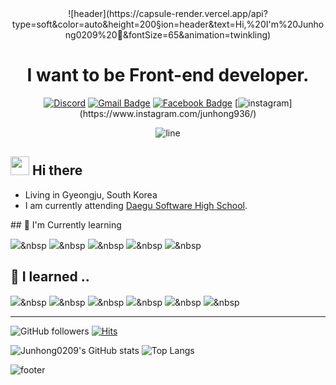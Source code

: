 <div align=center>
  ![header](https://capsule-render.vercel.app/api?type=soft&color=auto&height=200&section=header&text=Hi,%20I'm%20Junhong0209%20👋&fontSize=65&animation=twinkling)
  <h1>
    I want to be Front-end developer.
  </h1>

[![Discord](https://img.shields.io/badge/빨강고양이%235278-Discord?logo=discord&style=flat-square&color=7289DA&logoColor=white)](https://discordapp.com/users//)
[![Gmail Badge](https://img.shields.io/badge/Gmail-d14836?style=flat-square&logo=Gmail&logoColor=white&link=mailto:junh040209@gmail.com)](mailto:junh040209@gmail.com)
[![Facebook Badge](https://img.shields.io/badge/Facebook-1877f2?style=flat-square&logo=facebook&logoColor=white&link=https://www.facebook.com/Junhong04/)](https://www.facebook.com/Junhong04/)
[![instagram ](https://img.shields.io/badge/Instagram-e95950?style=flat-square&logo=instagram&logoColor=white&link=https://www.instagram.com/junhong936?)](https://www.instagram.com/junhong936/)
  
![line](https://capsule-render.vercel.app/api?type=soft&color=timeGradient&height=10)
</div>

## <img src="https://raw.githubusercontent.com/MartinHeinz/MartinHeinz/master/wave.gif" width="30px"> Hi there
- Living in Gyeongju, South Korea
- I am currently attending [Daegu Software High School](https://ko.wikipedia.org/wiki/%EB%8C%80%EA%B5%AC%EC%86%8C%ED%94%84%ED%8A%B8%EC%9B%A8%EC%96%B4%EA%B3%A0%EB%93%B1%ED%95%99%EA%B5%90).

<div style="center">
## 🌱 I'm Currently learning
</div>

<img src="https://img.shields.io/badge/React-61DAFB?style=flat-square&logo=React&logoColor=white"/></a>&nbsp
<img src="https://img.shields.io/badge/JavaScript-F7DF1E?style=flat-square&logo=javascript&logoColor=white"/></a>&nbsp
<img src="https://img.shields.io/badge/Express-000000?style=flat-square&logo=Express&logoColor=white"/></a>&nbsp
<img src="https://img.shields.io/badge/Django-092E20?style=flat-square&logo=Django&logoColor=white"/></a>&nbsp
<img src="https://img.shields.io/badge/Java-007396?style=flat-square&logo=Java&logoColor=white"/></a>&nbsp

## 🔭 I learned ..

<img src="https://img.shields.io/badge/Python-3766AB?style=flat-square&logo=Python&logoColor=white"/></a>&nbsp
<img src="https://img.shields.io/badge/HTML-E34F26?style=flat-square&logo=HTML5&logoColor=white"/></a>&nbsp
<img src="https://img.shields.io/badge/CSS-1572B6?style=flat-square&logo=CSS3&logoColor=white"/></a>&nbsp
<img src="https://img.shields.io/badge/C-A8B9CC?style=flat-square&logo=C&logoColor=white"/></a>&nbsp
<img src="https://img.shields.io/badge/Flask-000000?style=flat-square&logo=Flask&logoColor=white"/></a>&nbsp
<img src="https://img.shields.io/badge/MySQL-4479A1?style=flat-square&logo=MySQL&logoColor=white"/></a>&nbsp

******

![GitHub followers](https://img.shields.io/github/followers/Junhong0209?style=social)
[![Hits](https://hits.seeyoufarm.com/api/count/incr/badge.svg?url=https%3A%2F%2Fgithub.com%2Fgjbae1212%2Fhit-counter)](https:/hits.seeyoufarm.com)

![Junhong0209's GitHub stats](https://github-readme-stats.vercel.app/api?username=Junhong0209&show_icons=true&count_private=true&theme=dark)
![Top Langs](https://github-readme-stats.vercel.app/api/top-langs/?username=Junhong0209&theme=dark&layout=compact)

![footer](https://capsule-render.vercel.app/api?type=soft&color=timeGradient&height=50&section=footer)
